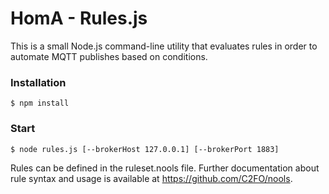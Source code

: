 # HomA - Rules.js
This is a small Node.js command-line utility that evaluates rules in order to automate MQTT publishes based on conditions. 

### Installation
```
$ npm install
```

### Start
``` 
$ node rules.js [--brokerHost 127.0.0.1] [--brokerPort 1883]
```

Rules can be defined in the ruleset.nools file. Further documentation about rule syntax and usage is available at https://github.com/C2FO/nools.